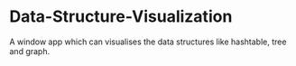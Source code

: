 # Data-Structure-Visualization
A window app which can visualises the data structures like hashtable, tree and graph.
